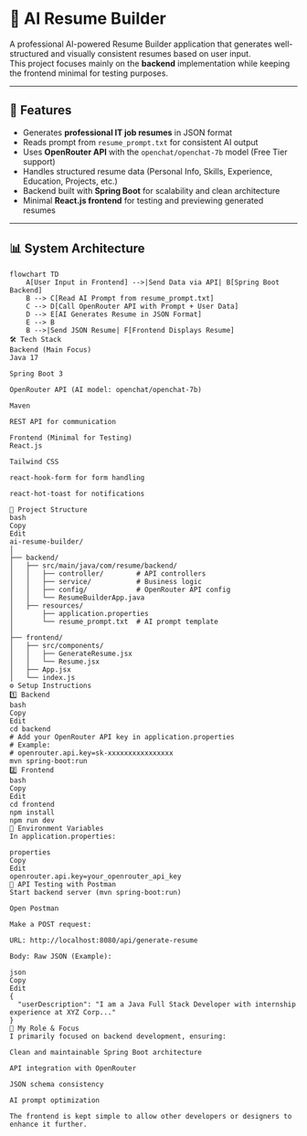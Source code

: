 # 📝 AI Resume Builder

A professional AI-powered Resume Builder application that generates well-structured and visually consistent resumes based on user input.  
This project focuses mainly on the **backend** implementation while keeping the frontend minimal for testing purposes.

---

## 🚀 Features
- Generates **professional IT job resumes** in JSON format
- Reads prompt from `resume_prompt.txt` for consistent AI output
- Uses **OpenRouter API** with the `openchat/openchat-7b` model (Free Tier support)
- Handles structured resume data (Personal Info, Skills, Experience, Education, Projects, etc.)
- Backend built with **Spring Boot** for scalability and clean architecture
- Minimal **React.js frontend** for testing and previewing generated resumes

---

## 📊 System Architecture

```mermaid
flowchart TD
    A[User Input in Frontend] -->|Send Data via API| B[Spring Boot Backend]
    B --> C[Read AI Prompt from resume_prompt.txt]
    C --> D[Call OpenRouter API with Prompt + User Data]
    D --> E[AI Generates Resume in JSON Format]
    E --> B
    B -->|Send JSON Resume| F[Frontend Displays Resume]
🛠 Tech Stack
Backend (Main Focus)
Java 17

Spring Boot 3

OpenRouter API (AI model: openchat/openchat-7b)

Maven

REST API for communication

Frontend (Minimal for Testing)
React.js

Tailwind CSS

react-hook-form for form handling

react-hot-toast for notifications

📂 Project Structure
bash
Copy
Edit
ai-resume-builder/
│
├── backend/
│   ├── src/main/java/com/resume/backend/
│   │   ├── controller/        # API controllers
│   │   ├── service/           # Business logic
│   │   ├── config/            # OpenRouter API config
│   │   └── ResumeBuilderApp.java
│   ├── resources/
│       ├── application.properties
│       └── resume_prompt.txt  # AI prompt template
│
├── frontend/
│   ├── src/components/
│   │   ├── GenerateResume.jsx
│   │   └── Resume.jsx
│   ├── App.jsx
│   └── index.js
⚙️ Setup Instructions
1️⃣ Backend
bash
Copy
Edit
cd backend
# Add your OpenRouter API key in application.properties
# Example:
# openrouter.api.key=sk-xxxxxxxxxxxxxxxx
mvn spring-boot:run
2️⃣ Frontend
bash
Copy
Edit
cd frontend
npm install
npm run dev
🔑 Environment Variables
In application.properties:

properties
Copy
Edit
openrouter.api.key=your_openrouter_api_key
📌 API Testing with Postman
Start backend server (mvn spring-boot:run)

Open Postman

Make a POST request:

URL: http://localhost:8080/api/generate-resume

Body: Raw JSON (Example):

json
Copy
Edit
{
  "userDescription": "I am a Java Full Stack Developer with internship experience at XYZ Corp..."
}
🎯 My Role & Focus
I primarily focused on backend development, ensuring:

Clean and maintainable Spring Boot architecture

API integration with OpenRouter

JSON schema consistency

AI prompt optimization

The frontend is kept simple to allow other developers or designers to enhance it further.

